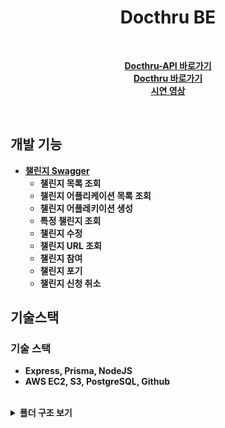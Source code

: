 <div align=center>
	<span id="top">
	<h1>Docthru BE</h1><br>
		
<b>[Docthru-API 바로가기](https://docthru-be.vercel.app/api-docs/)</b> <br>
<b>[Docthru 바로가기](https://docthru.vercel.app/)</b> <br>
<b>[시연 영상](https://drive.google.com/file/d/1yDwxmnJVvFW97Uld3iAmxzuNDuB9XU8b/view?usp=sharing)<b><br>

<br> 
</div>

## <span id="roles"> 개발 기능 </span>
- [챌린지 Swagger](https://docthru-be.vercel.app/api-docs/#/Challenge)
  - 챌린지 목록 조회
  - 챌린지 어플리케이션 목록 조회
  - 챌린지 어플레키이션 생성
  - 특정 챌린지 조회
  - 챌린지 수정
  - 챌린지 URL 조회
  - 챌린지 참여
  - 챌린지 포기
  - 챌린지 신청 취소

## <span id="dev">기술스택</span>
### **기술 스택**
- **Express, Prisma, NodeJS**
- **AWS EC2, S3, PostgreSQL, Github**



<br>

<details>
<summary>폴더 구조 보기</summary>

<pre>
	📦src
 ┣ 📂configs
 ┃ ┣ 📜config.js
 ┃ ┣ 📜database.js
 ┃ ┗ 📜swagger.js
 ┣ 📂controllers
 ┃ ┣ 📜applicationController.js
 ┃ ┣ 📜challengeController.js
 ┃ ┣ 📜feedbackController.js
 ┃ ┣ 📜notificationController.js
 ┃ ┣ 📜profileController.js
 ┃ ┣ 📜replyController.js
 ┃ ┣ 📜userController.js
 ┃ ┗ 📜workController.js
 ┣ 📂errors
 ┃ ┣ 📜commonException.js
 ┃ ┗ 📜customException.js
 ┣ 📂lib
 ┃ ┗ 📜prisma.js
 ┣ 📂middlewares
 ┃ ┣ 📜authMiddleware.js
 ┃ ┣ 📜errorHandler.js
 ┃ ┣ 📜jsonParser.js
 ┃ ┗ 📜rateLimiter.js
 ┣ 📂routes
 ┃ ┣ 📜applicationRoutes.js
 ┃ ┣ 📜challengeRoutes.js
 ┃ ┣ 📜feedbackRoutes.js
 ┃ ┣ 📜notificationRoutes.js
 ┃ ┣ 📜profileRoutes.js
 ┃ ┣ 📜replyRoutes.js
 ┃ ┣ 📜userRoutes.js
 ┃ ┗ 📜workRoutes.js
 ┣ 📂services
 ┃ ┣ 📜applicationService.js
 ┃ ┣ 📜challengeServices.js
 ┃ ┣ 📜feedbackService.js
 ┃ ┣ 📜notificationService.js
 ┃ ┣ 📜profileService.js
 ┃ ┣ 📜replyService.js
 ┃ ┣ 📜userServices.js
 ┃ ┗ 📜workServices.js
 ┣ 📂utils
 ┃ ┣ 📜authValidation.js
 ┃ ┗ 📜generate.js
 ┣ 📂validationSchemas
 ┃ ┗ 📜profileSchema.js
 ┗ 📜app.js
	
</pre>
</details>

